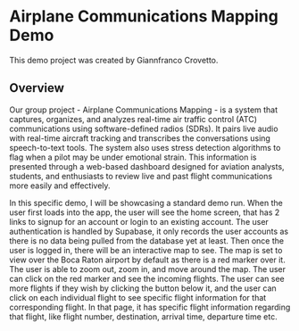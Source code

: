 # Airplane Communications Mapping Demo 

This demo project was created by Giannfranco Crovetto.

## Overview

Our group project - Airplane Communications Mapping - is a system that captures, organizes, and analyzes real-time air traffic control (ATC) communications using software-defined radios (SDRs). It pairs live audio with real-time aircraft tracking and transcribes the conversations using speech-to-text tools. The system also uses stress detection algorithms to flag when a pilot may be under emotional strain. This information is presented through a web-based dashboard designed for aviation analysts, students, and enthusiasts to review live and past flight communications more easily and effectively. 

In this specific demo, I will be showcasing a standard demo run. When the user first loads into the app, the user will see the home screen, that has 2 links to signup for an account or login to an existing account. The user authentication is handled by Supabase, it only records the user accounts as there is no data being pulled from the database yet at least. Then once the user is logged in, there will be an interactive map to see. The map is set to view over the Boca Raton airport by default as there is a red marker over it. The user is able to zoom out, zoom in, and move around the map. The user can click on the red marker and see the incoming flights. The user can see more flights if they wish by clicking the button below it, and the user can click on each individual flight to see specific flight information for that corresponding flight. In that page, it has specific flight information regarding that flight, like flight number, destination, arrival time, departure time etc. 
